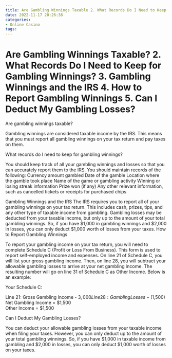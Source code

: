 ```yaml
---
title: Are Gambling Winnings Taxable 2. What Records Do I Need to Keep for Gambling Winnings 3. Gambling Winnings and the IRS 4. How to Report Gambling Winnings 5. Can I Deduct My Gambling Losses
date: 2022-11-17 20:26:38
categories:
- Online Casino
tags:
---
```



#  Are Gambling Winnings Taxable? 2. What Records Do I Need to Keep for Gambling Winnings? 3. Gambling Winnings and the IRS 4. How to Report Gambling Winnings 5. Can I Deduct My Gambling Losses?

Are gambling winnings taxable?

Gambling winnings are considered taxable income by the IRS. This means that you must report all gambling winnings on your tax return and pay taxes on them.

What records do I need to keep for gambling winnings?

You should keep track of all your gambling winnings and losses so that you can accurately report them to the IRS. You should maintain records of the following:
Currency amount gambled 
Date of the gamble 
Location where the gamble took place 
Name of the game or gambling activity 
Winning or losing streak information 
Prize won (if any) 
Any other relevant information, such as cancelled tickets or receipts for purchased chips


Gambling Winnings and the IRS
The IRS requires you to report all of your gambling winnings on your tax return. This includes cash, prizes, tips, and any other type of taxable income from gambling. Gambling losses may be deducted from your taxable income, but only up to the amount of your total gambling winnings. So, if you have $1,000 in gambling winnings and $2,000 in losses, you can only deduct $1,000 worth of losses from your taxes.
How to Report Gambling Winnings

To report your gambling income on your tax return, you will need to complete Schedule C (Profit or Loss From Business). This form is used to report self-employed income and expenses. On line 21 of Schedule C, you will list your gross gambling income. Then, on line 28, you will subtract your allowable gambling losses to arrive at your net gambling income. The resulting number will go on line 31 of Schedule C as Other Income. Below is an example:

Your Schedule C:

Line 21: Gross Gambling Income - $3,000
Line 28: Gambling Losses - ($1,500) 
Net Gambling Income = $1,500  
Other Income = $1,500

Can I Deduct My Gambling Losses?

You can deduct your allowable gambling losses from your taxable income when filing your taxes. However, you can only deduct up to the amount of your total gambling winnings. So, if you have $1,000 in taxable income from gambling and $2,000 in losses, you can only deduct $1,000 worth of losses on your taxes.